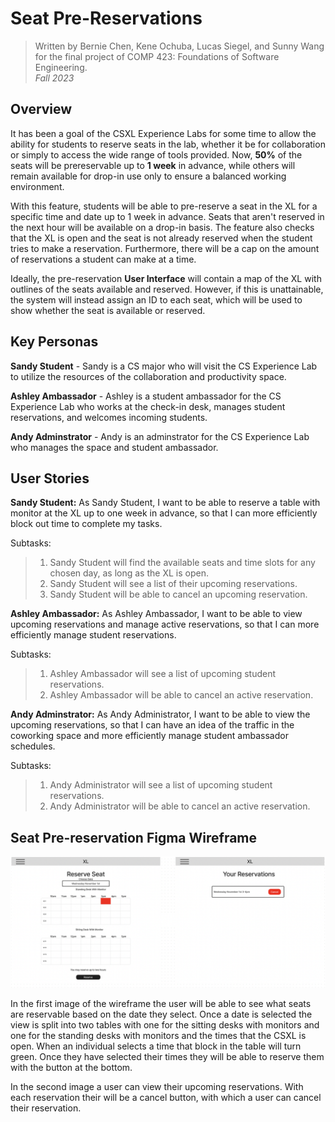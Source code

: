 # Seat Pre-Reservations
> Written by Bernie Chen, Kene Ochuba, Lucas Siegel, and Sunny Wang for the final project of COMP 423: Foundations of Software Engineering.<br>
> *Fall 2023*

## Overview

It has been a goal of the CSXL Experience Labs for some time to allow the ability for students to reserve seats in the lab, whether it be for collaboration or simply to access the wide range of tools provided. Now, **50%** of the seats will be prereservable up to **1 week** in advance, while others will remain available for drop-in use only to ensure a balanced working environment.

With this feature, students will be able to pre-reserve a seat in the XL for a specific time and date up to 1 week in advance. Seats that aren't reserved in the next hour will be available on a drop-in basis. The feature also checks that the XL is open and the seat is not already reserved when the student tries to make a reservation. Furthermore, there will be a cap on the amount of reservations a student can make at a time.

Ideally, the pre-reservation **User Interface** will contain a map of the XL with outlines of the seats available and reserved. However, if this is unattainable, the system will instead assign an ID to each seat, which will be used to show whether the seat is available or reserved.


## Key Personas

**Sandy Student** - Sandy is a CS major who will visit the CS Experience Lab to utilize the resources of the collaboration and productivity space.

**Ashley Ambassador** - Ashley is a student ambassador for the CS Experience Lab who works at the check-in desk, manages student reservations, and welcomes incoming students.

**Andy Adminstrator** - Andy is an adminstrator for the CS Experience Lab who manages the space and student ambassador.


## User Stories

**Sandy Student:**
As Sandy Student, I want to be able to reserve a table with monitor at the XL up to one week in advance, so that I can more efficiently block out time to complete my tasks. 

Subtasks: 
> 1. Sandy Student will find the available seats and time slots for any chosen day, as long as the XL is open.<br>
> 2. Sandy Student will see a list of their upcoming reservations.<br>
> 3. Sandy Student will be able to cancel an upcoming reservation.<br>

**Ashley Ambassador:**
As Ashley Ambassador, I want to be able to view upcoming reservations and manage active reservations, so that I can more efficiently manage student reservations. 

Subtasks:
> 1. Ashley Ambassador will see a list of upcoming student reservations.<br>
> 2. Ashley Ambassador will be able to cancel an active reservation.<br>

**Andy Adminstrator:**
As Andy Administrator, I want to be able to view the upcoming reservations, so that I can have an idea of the traffic in the coworking space and more efficiently manage student ambassador schedules. 

Subtasks:
> 1. Andy Administrator will see a list of upcoming student reservations.<br>
> 2. Andy Administrator will be able to cancel an active reservation.<br>

## Seat Pre-reservation Figma Wireframe

![Presreservation wireframe](/docs/images/reservationwireframe.png "Pre-reservation wireframe")

In the first image of the wireframe the user will be able to see what seats are reservable based on the date they select. Once a date is selected the view is split into two tables with one for the sitting desks with monitors and one for the standing desks with monitors and the times that the CSXL is open. When an individual selects a time that block in the table will turn green. Once they have selected their times they will be able to reserve them with the button at the bottom.

In the second image a user can view their upcoming reservations. With each reservation their will be a cancel button, with which a user can cancel their reservation.


